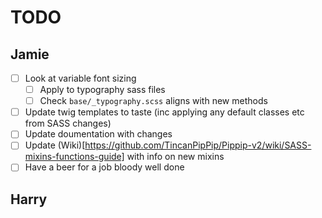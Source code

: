 # TODO

## Jamie
- [ ] Look at variable font sizing
  - [ ] Apply to typography sass files
  - [ ] Check `base/_typography.scss` aligns with new methods
- [ ] Update twig templates to taste (inc applying any default classes etc from SASS changes)
- [ ] Update doumentation with changes
- [ ] Update (Wiki)[https://github.com/TincanPipPip/Pippip-v2/wiki/SASS-mixins-functions-guide] with info on new mixins
- [ ] Have a beer for a job bloody well done

## Harry
